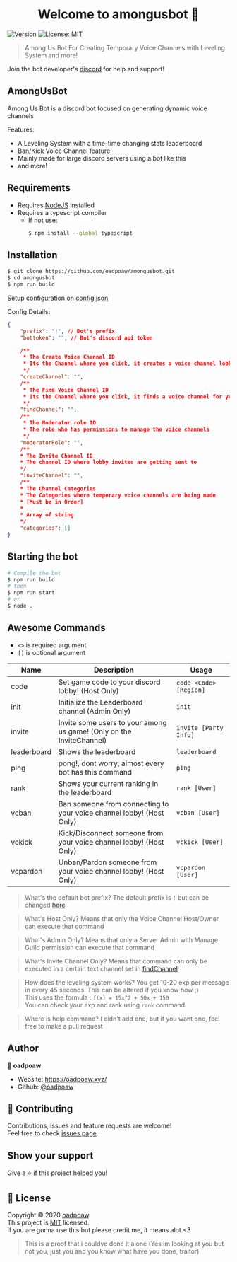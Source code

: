 <h1 align="center">Welcome to amongusbot 👋</h1>
<p>
  <img alt="Version" src="https://img.shields.io/badge/version-1.0.0-blue.svg?cacheSeconds=2592000" />
  <a href="https://github.com/oadpoaw/amongusbot/blob/master/LICENSE" target="_blank">
    <img alt="License: MIT" src="https://img.shields.io/badge/License-MIT-yellow.svg" />
  </a>
</p>

> Among Us Bot For Creating Temporary Voice Channels with Leveling System and more!

Join the bot developer's [discord](https://discord.gg/9X5DVWT) for help and support!

## AmongUsBot
Among Us Bot is a discord bot focused on generating dynamic voice channels 

Features:
- A Leveling System with a time-time changing stats leaderboard
- Ban/Kick Voice Channel feature
- Mainly made for large discord servers using a bot like this
- and more!


## Requirements

- Requires [NodeJS](https://nodejs.org/) installed
- Requires a typescript compiler
  - If not use:
    ```sh
    $ npm install --global typescript
    ```

## Installation

```sh
$ git clone https://github.com/oadpoaw/amongusbot.git
$ cd amongusbot
$ npm run build
```

Setup configuration on [config.json](/config.json) <br>

Config Details:
```json
{
    "prefix": "!", // Bot's prefix
    "bottoken": "", // Bot's discord api token

    /**
     * The Create Voice Channel ID 
     * Its the Channel where you click, it creates a voice channel lobby
     */
    "createChannel": "",
    /**
     * The Find Voice Channel ID
     * Its the Channel where you click, it finds a voice channel for you to join a lobby
     */
    "findChannel": "",
    /**
     * The Moderator role ID
     * The role who has permissions to manage the voice channels
     */
    "moderatorRole": "",
    /**
    * The Invite Channel ID
    * The channel ID where lobby invites are getting sent to
    */
    "inviteChannel": "",
    /**
    * The Channel Categories
    * The Categories where temporary voice channels are being made
    * [Must be in Order]
    *
    * Array of string
    */
    "categories": []
}
```

## Starting the bot

```sh
# Compile the bot
$ npm run build
# then
$ npm run start
# or
$ node .
```

## Awesome Commands

- `<>` is required argument
- `[]` is optional argument

| Name        | Description                                                          | Usage                  |
| ----------- | -------------------------------------------------------------------- | ---------------------- |
| code        | Set game code to your discord lobby! (Host Only)                     | `code <Code> [Region]` |
| init        | Initialize the Leaderboard channel (Admin Only)                      | `init`                 |
| invite      | Invite some users to your among us game! (Only on the InviteChannel) | `invite [Party Info]`  |
| leaderboard | Shows the leaderboard                                                | `leaderboard`          |
| ping        | pong!, dont worry, almost every bot has this command                 | `ping`                 |
| rank        | Shows your current ranking in the leaderboard                        | `rank [User]`          |
| vcban       | Ban someone from connecting to your voice channel lobby! (Host Only) | `vcban [User]`         |
| vckick      | Kick/Disconnect someone from your voice channel lobby! (Host Only)   | `vckick [User]`        |
| vcpardon    | Unban/Pardon someone from your voice channel lobby! (Host Only)      | `vcpardon [User]`      |

> What's the default bot prefix?
The default prefix is `!` but can be changed [here](src/config.ts)

> What's Host Only?
Means that only the Voice Channel Host/Owner can execute that command

> What's Admin Only?
Means that only a Server Admin with Manage Guild permission can execute that command

> What's Invite Channel Only?
Means that command can only be executed in a certain text channel set in [findChannel](src/config.ts)

> How does the leveling system works?
You get 10-20 exp per message in every 45 seconds. This can be altered if you know how ;) <br>
This uses the formula : `f(x) = 15x^2 + 50x + 150` <br>
You can check your exp and rank using `rank` command

> Where is help command?
I didn't add one, but if you want one, feel free to make a pull request


## Author

👤 **oadpoaw**

* Website: https://oadpoaw.xyz/
* Github: [@oadpoaw](https://github.com/oadpoaw)

## 🤝 Contributing

Contributions, issues and feature requests are welcome!<br />Feel free to check [issues page](https://github.com/oadpoaw/amongusbot/issues). 

## Show your support

Give a ⭐️ if this project helped you!

## 📝 License

Copyright © 2020 [oadpoaw](https://github.com/oadpoaw).<br />
This project is [MIT](https://github.com/oadpoaw/amongusbot/blob/master/LICENSE) licensed. <br>
If you are gonna use this bot please credit me, it means alot <3


> This is a proof that i couldve done it alone (Yes im looking at you but not you, just you and you know what have you done, traitor)